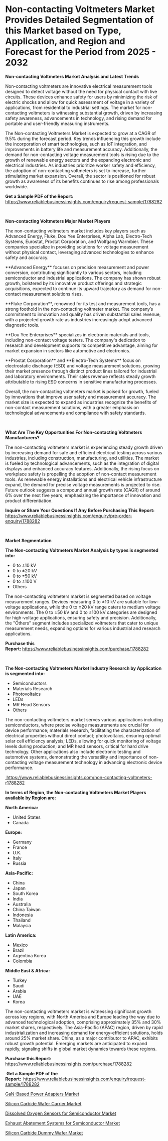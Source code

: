 <p><h1>Non-contacting Voltmeters Market Provides Detailed Segmentation of this Market based on Type, Application, and Region and Forecast for the Period from 2025 - 2032</h1></p><p><strong>Non-contacting Voltmeters Market Analysis and Latest Trends</strong></p>
<p><p>Non-contacting voltmeters are innovative electrical measurement tools designed to detect voltage without the need for physical contact with live circuits. These devices enhance safety for users by minimizing the risk of electric shocks and allow for quick assessment of voltage in a variety of applications, from residential to industrial settings. The market for non-contacting voltmeters is witnessing substantial growth, driven by increasing safety awareness, advancements in technology, and rising demand for portable and user-friendly measuring instruments.</p><p>The Non-contacting Voltmeters Market is expected to grow at a CAGR of 9.5% during the forecast period. Key trends influencing this growth include the incorporation of smart technologies, such as IoT integration, and improvements in battery life and measurement accuracy. Additionally, the demand for non-contacting voltage measurement tools is rising due to the growth of renewable energy sectors and the expanding electronic and electrical industries. As industries prioritize worker safety and efficiency, the adoption of non-contacting voltmeters is set to increase, further stimulating market expansion. Overall, the sector is positioned for robust growth as awareness of its benefits continues to rise among professionals worldwide.</p></p>
<p><strong>Get a Sample PDF of the Report:&nbsp;</strong> <a href="https://www.reliablebusinessinsights.com/enquiry/request-sample/1788282?utm_campaign=1837&utm_medium=2&utm_source=Github&utm_content=ia&utm_term=06042025&utm_id=non-contacting-voltmeters">https://www.reliablebusinessinsights.com/enquiry/request-sample/1788282</a></p>
<p>&nbsp;</p>
<p><strong>Non-contacting Voltmeters Major Market Players</strong></p>
<p><p>The non-contacting voltmeters market includes key players such as Advanced Energy, Fluke, Dou Yee Enterprises, Alpha Lab, Electro-Tech Systems, Eurostat, Prostat Corporation, and Wolfgang Warmbier. These companies specialize in providing solutions for voltage measurement without physical contact, leveraging advanced technologies to enhance safety and accuracy.</p><p>**Advanced Energy** focuses on precision measurement and power conversion, contributing significantly to various sectors, including semiconductor and industrial applications. The company has shown robust growth, bolstered by its innovative product offerings and strategic acquisitions, expected to continue its upward trajectory as demand for non-contact measurement solutions rises.</p><p>**Fluke Corporation**, renowned for its test and measurement tools, has a strong foothold in the non-contacting voltmeter market. The company’s commitment to innovation and quality has driven substantial sales revenue, with a projected growth rate as industries increasingly adopt advanced diagnostic tools.</p><p>**Dou Yee Enterprises** specializes in electronic materials and tools, including non-contact voltage testers. The company's dedication to research and development supports its competitive advantage, aiming for market expansion in sectors like automotive and electronics.</p><p>**Prostat Corporation** and **Electro-Tech Systems** focus on electrostatic discharge (ESD) and voltage measurement solutions, growing their market presence through distinct product lines tailored for industrial and laboratory environments. Their sales revenue reflects steady growth attributable to rising ESD concerns in sensitive manufacturing processes.</p><p>Overall, the non-contacting voltmeters market is poised for growth, fueled by innovations that improve user safety and measurement accuracy. The market size is expected to expand as industries recognize the benefits of non-contact measurement solutions, with a greater emphasis on technological advancements and compliance with safety standards.</p></p>
<p>&nbsp;</p>
<p><strong>What Are The Key Opportunities For Non-contacting Voltmeters Manufacturers?</strong></p>
<p><p>The non-contacting voltmeters market is experiencing steady growth driven by increasing demand for safe and efficient electrical testing across various industries, including construction, manufacturing, and utilities. The market is fueled by technological advancements, such as the integration of digital displays and enhanced accuracy features. Additionally, the rising focus on workplace safety is propelling the adoption of non-contact measurement tools. As renewable energy installations and electrical vehicle infrastructure expand, the demand for precise voltage measurements is projected to rise. Future outlook suggests a compound annual growth rate (CAGR) of around 6% over the next five years, emphasizing the importance of innovation and product differentiation.</p></p>
<p><strong>Inquire or Share Your Questions If Any Before Purchasing This Report:</strong> <a href="https://www.reliablebusinessinsights.com/enquiry/pre-order-enquiry/1788282?utm_campaign=1837&utm_medium=2&utm_source=Github&utm_content=ia&utm_term=06042025&utm_id=non-contacting-voltmeters">https://www.reliablebusinessinsights.com/enquiry/pre-order-enquiry/1788282</a></p>
<p>&nbsp;</p>
<p><strong>Market Segmentation</strong></p>
<p><strong>The Non-contacting Voltmeters Market Analysis by types is segmented into:</strong></p>
<p><ul><li>0 to ±10 kV</li><li>0 to ±20 kV</li><li>0 to ±50 kV</li><li>0 to ±100 V</li><li>Others</li></ul></p>
<p><p>The non-contacting voltmeters market is segmented based on voltage measurement ranges. Devices measuring 0 to ±10 kV are suitable for low-voltage applications, while the 0 to ±20 kV range caters to medium voltage environments. The 0 to ±50 kV and 0 to ±100 kV categories are designed for high-voltage applications, ensuring safety and precision. Additionally, the "Others" segment includes specialized voltmeters that cater to unique measurement needs, expanding options for various industrial and research applications.</p></p>
<p><strong>Purchase this Report:&nbsp;</strong><a href="https://www.reliablebusinessinsights.com/purchase/1788282?utm_campaign=1837&utm_medium=2&utm_source=Github&utm_content=ia&utm_term=06042025&utm_id=non-contacting-voltmeters">https://www.reliablebusinessinsights.com/purchase/1788282</a></p>
<p>&nbsp;</p>
<p><strong>The Non-contacting Voltmeters Market Industry Research by Application is segmented into:</strong></p>
<p><ul><li>Semiconductors</li><li>Materials Research</li><li>Photovoltaics</li><li>LEDs</li><li>MR Head Sensors</li><li>Others</li></ul></p>
<p><p>The non-contacting voltmeters market serves various applications including semiconductors, where precise voltage measurements are crucial for device performance; materials research, facilitating the characterization of electrical properties without direct contact; photovoltaics, ensuring optimal solar cell efficiency analysis; LEDs, allowing for quick monitoring of voltage levels during production; and MR head sensors, critical for hard drive technology. Other applications also include electronic testing and automotive systems, demonstrating the versatility and importance of non-contacting voltage measurement technology in advancing electronic device performance.</p></p>
<p><a href="https://www.reliablebusinessinsights.com/non-contacting-voltmeters-r1788282?utm_campaign=1837&utm_medium=2&utm_source=Github&utm_content=ia&utm_term=06042025&utm_id=non-contacting-voltmeters">&nbsp;https://www.reliablebusinessinsights.com/non-contacting-voltmeters-r1788282</a></p>
<p><strong>In terms of Region, the Non-contacting Voltmeters Market Players available by Region are:</strong></p>
<p>
    <p> <strong> North America: </strong>
        <ul>
            <li>United States</li>
            <li>Canada</li>
        </ul>
        </p> 
    <p> <strong> Europe: </strong>
        <ul>
            <li>Germany</li>
            <li>France</li>
            <li>U.K.</li>
            <li>Italy</li>
            <li>Russia</li>
        </ul>
        </p> 
    <p> <strong> Asia-Pacific: </strong>
        <ul>
            <li>China</li>
            <li>Japan</li>
            <li>South Korea</li>
            <li>India</li>
            <li>Australia</li>
            <li>China Taiwan</li>
            <li>Indonesia</li>
            <li>Thailand</li>
            <li>Malaysia</li>
        </ul>
        </p> 
    <p> <strong> Latin America: </strong>
        <ul>
            <li>Mexico</li>
            <li>Brazil</li>
            <li>Argentina Korea</li>
            <li>Colombia</li>
        </ul>
        </p> 
    <p> <strong> Middle East & Africa: </strong>
        <ul>
            <li>Turkey</li>
            <li>Saudi</li>
            <li>Arabia</li>
            <li>UAE</li>
            <li>Korea</li>
        </ul>
    </p>
    </p>
<p><p>The non-contacting voltmeters market is witnessing significant growth across key regions, with North America and Europe leading the way due to advanced technological adoption, comprising approximately 35% and 30% market shares, respectively. The Asia-Pacific (APAC) region, driven by rapid industrialization and increasing demand for energy-efficient solutions, holds around 25% market share. China, as a major contributor to APAC, exhibits robust growth potential. Emerging markets are anticipated to expand rapidly, signaling shifts in global market dynamics towards these regions.</p></p>
<p><strong>Purchase this Report: </strong><a href="https://www.reliablebusinessinsights.com/purchase/1788282?utm_campaign=1837&utm_medium=2&utm_source=Github&utm_content=ia&utm_term=06042025&utm_id=non-contacting-voltmeters">https://www.reliablebusinessinsights.com/purchase/1788282</a></p>
<p>&nbsp;<strong>Get a Sample PDF of the Report:&nbsp;&nbsp;</strong><a href="https://www.reliablebusinessinsights.com/enquiry/request-sample/1788282?utm_campaign=1837&utm_medium=2&utm_source=Github&utm_content=ia&utm_term=06042025&utm_id=non-contacting-voltmeters">https://www.reliablebusinessinsights.com/enquiry/request-sample/1788282</a></p>
<p><strong></strong></p>
<p><p><a href="https://github.com/dukerghostki/Market-Research-Report-List-1/blob/main/gan-based-power-adapters-market.md?utm_campaign=1837&utm_medium=2&utm_source=Github&utm_content=ia&utm_term=06042025&utm_id=non-contacting-voltmeters">GaN-Based Power Adapters Market</a></p><p><a href="https://github.com/keohannchavo/Market-Research-Report-List-1/blob/main/silicon-carbide-wafer-carrier-market.md?utm_campaign=1837&utm_medium=2&utm_source=Github&utm_content=ia&utm_term=06042025&utm_id=non-contacting-voltmeters">Silicon Carbide Wafer Carrier Market</a></p><p><a href="https://github.com/taveyasenay/Market-Research-Report-List-1/blob/main/dissolved-oxygen-sensors-for-semiconductor-market.md?utm_campaign=1837&utm_medium=2&utm_source=Github&utm_content=ia&utm_term=06042025&utm_id=non-contacting-voltmeters">Dissolved Oxygen Sensors for Semiconductor Market</a></p><p><a href="https://github.com/janotjuljo/Market-Research-Report-List-1/blob/main/exhaust-abatement-systems-for-semiconductor-market.md?utm_campaign=1837&utm_medium=2&utm_source=Github&utm_content=ia&utm_term=06042025&utm_id=non-contacting-voltmeters">Exhaust Abatement Systems for Semiconductor Market</a></p><p><a href="https://github.com/ssaradulai/Market-Research-Report-List-1/blob/main/silicon-carbide-dummy-wafer-market.md?utm_campaign=1837&utm_medium=2&utm_source=Github&utm_content=ia&utm_term=06042025&utm_id=non-contacting-voltmeters">Silicon Carbide Dummy Wafer Market</a></p></p>